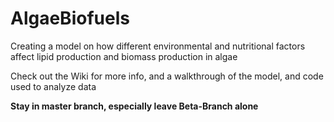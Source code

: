 # AlgaeBiofuels
Creating a model on how different environmental and nutritional factors affect lipid production and biomass production in algae

Check out the Wiki for more info, and a walkthrough of the model, and code used to analyze data

**Stay in master branch, especially leave Beta-Branch alone**
